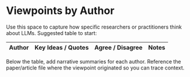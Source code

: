 # Viewpoints by Author

Use this space to capture how specific researchers or practitioners think about LLMs. Suggested table to start:

| Author | Key Ideas / Quotes | Agree / Disagree | Notes |
| --- | --- | --- | --- |

Below the table, add narrative summaries for each author. Reference the paper/article file where the viewpoint originated so you can trace context.
